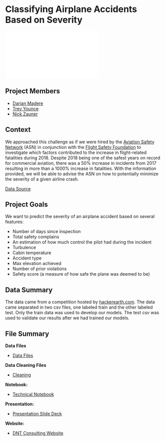 # Classifying Airplane Accidents Based on Severity

![](Title%20slide%20ACP.pdf)

## Project Members

* [Darian Madere](https://github.com/dalayne95)
* [Trey Younce](https://github.com/treyounce)
* [Nick Zauner](https://github.com/nzauner)


## Context

We approached this challenge as if we were hired by the [Aviation Safety Network](https://aviation-safety.net) (ASN) in conjunction with the [Flight Safety Foundation](https://flightsafety.org) to investigate which factors contributed to the increase in flight-related fatalities during 2018. Despite 2018 being one of the safest years on record for commercial aviation, there was a 50% increase in incidents from 2017 resulting in more than a 1000% increase in fatalities. With the information provided, we will be able to advise the ASN on how to potentially minimize the severity of a given airline crash. 

[Data Source](https://www.hackerearth.com/challenges/competitive/airplane-accident-severity-hackerearth-machine-learning-challenge/machine-learning/how-severe-can-an-airplane-accident-be-03e7a3f1/)

## Project Goals

We want to predict the severity of an airplane accident based on several features:
* Number of days since inspection 
* Total safety complains
* An estimation of how much control the pilot had during the incident
* Turbulence
* Cabin temperature
* Accident type
* Max elevation achieved
* Number of prior violations
* Safety score (a measure of how safe the plane was deemed to be)

## Data Summary 
The data came from a competition hosted by [hackerearth.com](https://www.hackerearth.com/challenges/competitive/airplane-accident-severity-hackerearth-machine-learning-challenge/machine-learning/how-severe-can-an-airplane-accident-be-03e7a3f1/). The data came separated in two csv files, one labeled train and the other labeled test. Only the train data was used to develop our models. The test csv was used to validate our results after we had trained our models. 

## File Summary

**Data Files**
* [Data Files](https://github.com/dalayne95/airplane-crash-predictor/tree/master/data)

**Data Cleaning Files**
* [Cleaning](https://github.com/treyounce/airplane-crash-predictor/blob/master/data_cleaning.py)

**Notebook:**
* [Technical Notebook](https://github.com/treyounce/airplane-crash-predictor/blob/master/project_notebook.ipynb)

**Presentation:**
* [Presentation Slide Deck](https://docs.google.com/presentation/d/1GyPhu81TtPxANO8mFjH0Ba-TxUnnO-QVRqcD7xyeVDE/present?includes_info_params=1&eisi=CMbM7OWLu-cCFeYvyAodNrgLmw#slide=id.p
)

**Website:**
* [DNT Consulting Website](https://sites.google.com/view/dtnconsulting/home)
